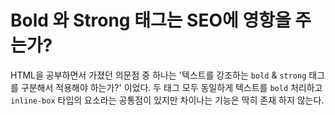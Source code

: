 # Bold 와 Strong 태그는 SEO에 영항을 주는가?

HTML을 공부하면서 가졌던 의문점 중 하나는 '텍스트를 강조하는 `bold` & `strong` 태그를 구분해서 적용해야 하는가?' 이었다.
두 태그 모두 동일하게 텍스트를 `bold` 처리하고 `inline-box` 타입의 요소라는 공통점이 있지만 차이나는 기능은 딱히 존재 하지 않는다.




